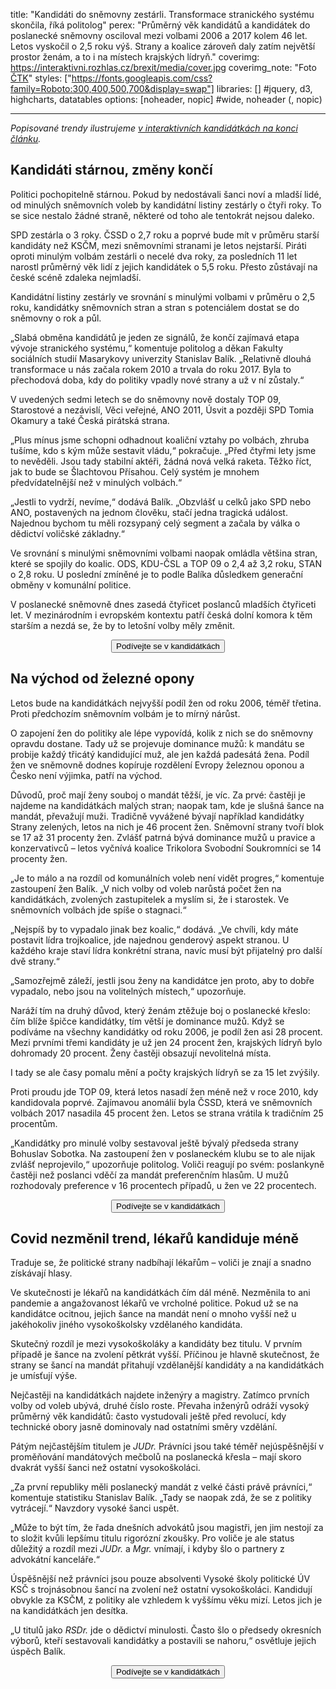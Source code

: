 title: "Kandidáti do sněmovny zestárli. Transformace stranického systému skončila, říká politolog"
perex: "Průměrný věk kandidátů a kandidátek do poslanecké sněmovny osciloval mezi volbami 2006 a 2017 kolem 46 let. Letos vyskočil o 2,5 roku výš. Strany a koalice zároveň daly zatím největší prostor ženám, a to i na místech krajských lídryň."
coverimg: https://interaktivni.rozhlas.cz/brexit/media/cover.jpg
coverimg_note: "Foto <a href='https://ctk.cz'>ČTK</a>"
styles: ["https://fonts.googleapis.com/css?family=Roboto:300,400,500,700&display=swap"]
libraries: [] #jquery, d3, highcharts, datatables
options: [noheader, nopic] #wide, noheader (, nopic)

---

_Popisované trendy ilustrujeme [v interaktivních kandidátkách na konci článku](#app)._

## Kandidáti stárnou, změny končí

Politici pochopitelně stárnou. Pokud by nedostávali šanci noví a mladší lidé, od minulých sněmovních voleb by kandidátní listiny zestárly o čtyři roky. To se sice nestalo žádné straně, některé od toho ale tentokrát nejsou daleko.

SPD zestárla o 3 roky. ČSSD o 2,7 roku a poprvé bude mít v průměru starší kandidáty než KSČM, mezi sněmovními stranami je letos nejstarší. Piráti oproti minulým volbám zestárli o necelé dva roky, za posledních 11 let narostl průměrný věk lidí z jejich kandidátek o 5,5 roku. Přesto zůstávají na české scéně zdaleka nejmladší.

Kandidátní listiny zestárly ve srovnání s minulými volbami v průměru o 2,5 roku, kandidátky sněmovních stran a stran s potenciálem dostat se do sněmovny o rok a půl.

<div id="kandidatky-vek" class="snf-chart"></div>

„Slabá obměna kandidátů je jeden ze signálů, že končí zajímavá etapa vývoje stranického systému,“ komentuje politolog a děkan Fakulty sociálních studií Masarykovy univerzity Stanislav Balík. „Relativně dlouhá transformace u nás začala rokem 2010 a trvala do roku 2017. Byla to přechodová doba, kdy do politiky vpadly nové strany a už v ní zůstaly.“

V uvedených sedmi letech se do sněmovny nově dostaly TOP 09, Starostové a nezávislí, Věci veřejné, ANO 2011, Úsvit a později SPD Tomia Okamury a také Česká pirátská strana.

„Plus mínus jsme schopni odhadnout koaliční vztahy po volbách, zhruba tušíme, kdo s kým může sestavit vládu,“ pokračuje. „Před čtyřmi lety jsme to nevěděli. Jsou tady stabilní aktéři, žádná nová velká raketa. Těžko říct, jak to bude se Šlachtovou Přísahou. Celý systém je mnohem předvídatelnější než v minulých volbách.“

„Jestli to vydrží, nevíme,“ dodává Balík. „Obzvlášť u celků jako SPD nebo ANO, postavených na jednom člověku, stačí jedna tragická událost. Najednou bychom tu měli rozsypaný celý segment a začala by válka o dědictví voličské základny.“

Ve srovnání s minulými sněmovními volbami naopak omládla většina stran, které se spojily do koalic. ODS, KDU-ČSL a TOP 09 o 2,4 až 3,2 roku, STAN o 2,8 roku. U poslední zmíněné je to podle Balíka důsledkem generační obměny v komunální politice.

V poslanecké sněmovně dnes zasedá čtyřicet poslanců mladších čtyřiceti let. V mezinárodním i evropském kontextu patří česká dolní komora k těm starším a nezdá se, že by to letošní volby měly změnit.

<div style="display:flex;flex-direction:row;justify-content:center"><a href="#obal"><button id="vek">Podívejte se v kandidátkách</button></a></div>

## Na východ od železné opony

Letos bude na kandidátkách nejvyšší podíl žen od roku 2006, téměř třetina. Proti předchozím sněmovním volbám je to mírný nárůst.

O zapojení žen do politiky ale lépe vypovídá, kolik z nich se do sněmovny opravdu dostane. Tady už se projevuje dominance mužů: k mandátu se probije každý třicátý kandidující muž, ale jen každá padesátá žena. Podíl žen ve sněmovně dodnes kopíruje rozdělení Evropy železnou oponou a Česko není výjimka, patří na východ.

Důvodů, proč mají ženy souboj o mandát těžší, je víc. Za prvé: častěji je najdeme na kandidátkách malých stran; naopak tam, kde je slušná šance na mandát, převažují muži. Tradičně vyvážené bývají například kandidátky Strany zelených, letos na nich je 46 procent žen. Sněmovní strany tvoří blok se 17 až 31 procenty žen. Zvlášť patrná bývá dominance mužů u pravice a konzervativců – letos vyčnívá koalice Trikolora Svobodní Soukromníci se 14 procenty žen.

<div id="kandidatky-zeny" class="snf-chart"></div>

„Je to málo a na rozdíl od komunálních voleb není vidět progres,“ komentuje zastoupení žen Balík. „V nich volby od voleb narůstá počet žen na kandidátkách, zvolených zastupitelek a myslím si, že i starostek. Ve sněmovních volbách jde spíše o stagnaci.“

„Nejspíš by to vypadalo jinak bez koalic,“ dodává. „Ve chvíli, kdy máte postavit lídra trojkoalice, jde najednou genderový aspekt stranou. U každého kraje staví lídra konkrétní strana, navíc musí být přijatelný pro další dvě strany.“

„Samozřejmě záleží, jestli jsou ženy na kandidátce jen proto, aby to dobře vypadalo, nebo jsou na volitelných místech,“ upozorňuje.

Naráží tím na druhý důvod, který ženám ztěžuje boj o poslanecké křeslo: čím blíže špičce kandidátky, tím větší je dominance mužů. Když se podíváme na všechny kandidátky od roku 2006, je podíl žen asi 28 procent. Mezi prvními třemi kandidáty je už jen 24 procent žen, krajských lídryň bylo dohromady 20 procent. Ženy častěji obsazují nevolitelná místa.

I tady se ale časy pomalu mění a počty krajských lídryň se za 15 let zvýšily.

<div id="kandidatky-volitelne-zeny" class="snf-chart"></div>

Proti proudu jde TOP 09, která letos nasadí žen méně než v roce 2010, kdy kandidovala poprvé. Zajímavou anomálií byla ČSSD, která ve sněmovních volbách 2017 nasadila 45 procent žen. Letos se strana vrátila k tradičním 25 procentům.

„Kandidátky pro minulé volby sestavoval ještě bývalý předseda strany Bohuslav Sobotka. Na zastoupení žen v poslaneckém klubu se to ale nijak zvlášť neprojevilo,“ upozorňuje politolog.
Voliči reagují po svém: poslankyně častěji než poslanci vděčí za mandát preferenčním hlasům. U mužů rozhodovaly preference v 16 procentech případů, u žen ve 22 procentech.

<div style="display:flex;flex-direction:row;justify-content:center"><a href="#obal"><button id="zeny">Podívejte se v kandidátkách</button></a></div>

## Covid nezměnil trend, lékařů kandiduje méně

Traduje se, že politické strany nadbíhají lékařům – voliči je znají a snadno získávají hlasy.

Ve skutečnosti je lékařů na kandidátkách čím dál méně. Nezměnila to ani pandemie a angažovanost lékařů ve vrcholné politice. Pokud už se na kandidátce ocitnou, jejich šance na mandát není o mnoho vyšší než u jakéhokoliv jiného vysokoškolsky vzdělaného kandidáta.

Skutečný rozdíl je mezi vysokoškoláky a kandidáty bez titulu. V prvním případě je šance na zvolení pětkrát vyšší. Příčinou je hlavně skutečnost, že strany se šancí na mandát přitahují vzdělanější kandidáty a na kandidátkách je umísťují výše.

<div id="kandidatky-tituly" class="snf-chart"></div>

Nejčastěji na kandidátkách najdete inženýry a magistry. Zatímco prvních volby od voleb ubývá, druhé číslo roste. Převaha inženýrů odráží vysoký průměrný věk kandidátů: často vystudovali ještě před revolucí, kdy technické obory jasně dominovaly nad ostatními směry vzdělání.

Pátým nejčastějším titulem je _JUDr._ Právníci jsou také téměř nejúspěšnější v proměňování mandátových mečbolů na poslanecká křesla – mají skoro dvakrát vyšší šanci než ostatní vysokoškoláci.

„Za první republiky měli poslanecký mandát z velké části právě právníci,“ komentuje statistiku Stanislav Balík. „Tady se naopak zdá, že se z politiky vytrácejí.“ Navzdory vysoké šanci uspět.

„Může to být tím, že řada dnešních advokátů jsou magistři, jen jim nestojí za to složit kvůli lepšímu titulu rigorózní zkoušky. Pro voliče je ale status důležitý a rozdíl mezi _JUDr._ a _Mgr._ vnímají, i kdyby šlo o partnery z advokátní kanceláře.“

Úspěšnější než právníci jsou pouze absolventi Vysoké školy politické ÚV KSČ s trojnásobnou šancí na zvolení než ostatní vysokoškoláci. Kandidují obvykle za KSČM, z politiky ale vzhledem k vyššímu věku mizí. Letos jich je na kandidátkách jen desítka.

„U titulů jako _RSDr._ jde o dědictví minulosti. Často šlo o předsedy okresních výborů, kteří sestavovali kandidátky a postavili se nahoru,“ osvětluje jejich úspěch Balík.

<div style="display:flex;flex-direction:row;justify-content:center"><a href="#obal"><button id="mudr">Podívejte se v kandidátkách</button></a></div>

<br><br>

<wide><div id="obal"><div id="app"></div></div></wide>
